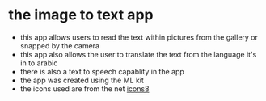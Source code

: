 # the image to text app 
-  this app allows users to read the text within pictures from the gallery or snapped by the camera
-  this app also allows the user to translate the text from the language it's in to arabic
-  there is also a text to speech capablity in the app
-  the app was created using the ML kit
-  the icons used are from the net <a href= "https://icons8.com"> icons8 </a>
